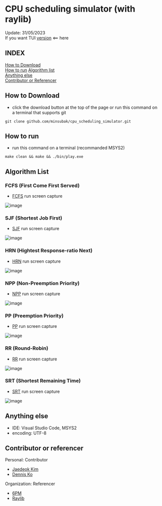 # CPU scheduling simulator (with raylib)
 Update: 31/05/2023   
 If you want TUI [version](https://github.com/minsubak/cpu_scheduling_simulator/tree/tui) <== here   
 ## INDEX   
   [How to Download](#how-to-download)   
   [How to run](#how-to-run)
   [Algorithm list](#algorithm-list)   
   [Anything else](#anything-else)   
   [Contributor or Referencer](#contributor-or-referencer)

 ## How to Download
   - click the download button at the top of the page or run this command on a terminal that supports git
   ```
   git clone github.com/minsubak/cpu_scheduling_simulator.git
   ```

 ## How to run
   - run this command on a terminal (recommanded MSYS2)
   ```
   make clean && make && ./bin/play.exe
   ```
   
 ## Algorithm List

  ### FCFS (First Come First Served)
  - [FCFS](https://github.com/minsubak/cpu_scheduling_simulator/blob/main/include/FCFS.h) run screen capture

  ![image](https://github.com/minsubak/cpu_scheduling_simulator/assets/54968879/0cbd3542-b6d2-4a98-90fe-778d3f125e8c)

  ### SJF (Shortest Job First)
  - [SJF](https://github.com/minsubak/cpu_scheduling_simulator/blob/main/include/SJF.h) run screen capture

  ![image](https://github.com/minsubak/cpu_scheduling_simulator/assets/54968879/bf78ef42-60cc-4064-9708-1e13807a24f3)

  ### HRN (Hightest Response-ratio Next)
  - [HRN](https://github.com/minsubak/cpu_scheduling_simulator/blob/main/include/HRN.h) run screen capture

  ![image](https://github.com/minsubak/cpu_scheduling_simulator/assets/54968879/78c1ff16-41ee-41bb-83af-57592484bbe6)

  ### NPP (Non-Preemption Priority)
  - [NPP](https://github.com/minsubak/cpu_scheduling_simulator/blob/main/include/NPP.h) run screen capture

  ![image](https://github.com/minsubak/cpu_scheduling_simulator/assets/54968879/a71d95b1-c7a0-4b5c-bf6b-a4ba55a8ef85)

  ### PP (Preemption Priority)
  - [PP](https://github.com/minsubak/cpu_scheduling_simulator/blob/main/include/PP.h) run screen capture

  ![image](https://github.com/minsubak/cpu_scheduling_simulator/assets/54968879/4b58ead0-c425-42bc-be1a-5f7afe9e664c)

  ### RR (Round-Robin)
  - [RR](https://github.com/minsubak/cpu_scheduling_simulator/blob/main/include/RR.h) run screen capture

  ![image](https://github.com/minsubak/cpu_scheduling_simulator/assets/54968879/c626af01-4c6a-4457-9bc1-d48f33d73a6f)

  ### SRT (Shortest Remaining Time)
  - [SRT](https://github.com/minsubak/cpu_scheduling_simulator/blob/main/include/SRT.h) run screen capture

  ![image](https://github.com/minsubak/cpu_scheduling_simulator/assets/54968879/f30202b4-d196-438a-9eae-214b172d4a81)

 ## Anything else
 - IDE: Visual Studio Code, MSYS2
 - encoding: UTF-8

 ## Contributor or referencer   
 Personal: Contributor
 + [Jaedeok Kim](https://github.com/jdeokkim)
 + [Dennis Ko](https://github.com/dennis0324)

 Organization: Referencer
 + [6PM](https://github.com/6pm-crew)
 + [Raylib](https://www.raylib.com/index.html)
